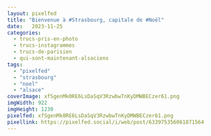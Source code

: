 ```yaml
---
layout: pixelfed
title: "Bienvenue à #Strasbourg, capitale de #Noël"
date:   2023-11-25
categories: 
  - trucs-pris-en-photo
  - trucs-instagrammes
  - trucs-de-parisien
  - qui-sont-maintenant-alsaciens
tags: 
  - "pixelfed"
  - "strasbourg"
  - "noel"
  - "alsace"
coverImage: xfSgenMk0RE6LsDaSqV3RzwbwTnKyDMWBECzer61.png
imgWidth: 922
imgHeight: 1230
pixelfed: xfSgenMk0RE6LsDaSqV3RzwbwTnKyDMWBECzer61.png
pixellink: https://pixelfed.social/i/web/post/633975356061871564
---
```

